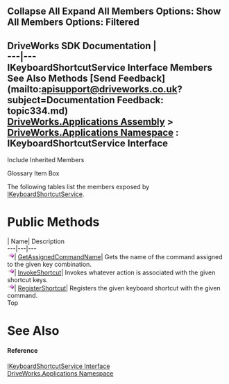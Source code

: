 Collapse All Expand All Members Options: Show All  Members Options: Filtered   
---  
DriveWorks SDK Documentation  |   
---|---  
IKeyboardShortcutService Interface Members   
See Also Methods [Send Feedback](mailto:apisupport@driveworks.co.uk?subject=Documentation Feedback: topic334.md)  
[DriveWorks.Applications Assembly](topic13.md) > [DriveWorks.Applications Namespace](topic16.md) : IKeyboardShortcutService Interface  
---  
  
Include Inherited Members    


Glossary Item Box

The following tables list the members exposed by [IKeyboardShortcutService](topic334.md).

# Public Methods

| Name| Description  
---|---|---  
![ Method](dotnetimages/Method.gif)| [GetAssignedCommandName](topic339.md)| Gets the name of the command assigned to the given key combination.   
![ Method](dotnetimages/Method.gif)| [InvokeShortcut](topic340.md)| Invokes whatever action is associated with the given shortcut keys.   
![ Method](dotnetimages/Method.gif)| [RegisterShortcut](topic341.md)| Registers the given keyboard shortcut with the given command.   
Top

# See Also

#### Reference

[IKeyboardShortcutService Interface](topic334.md)   
[DriveWorks.Applications Namespace](topic16.md)


